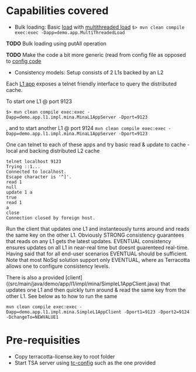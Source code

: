 

# Capabilities covered
* Bulk loading: Basic [load](src/main/java/demo/app/Load.java) with [multithreaded load](src/main/java/demo/app/MultiThreadedLoad.java)
`$> mvn clean compile exec:exec -Dapp=demo.app.MultiThreadedLoad`

**TODO** Bulk loading using putAll operation

**TODO** Make the code a bit more generic (read from config file as opposed to [config code](src/main/java/demo/app/Config.java])

* Consistency models: Setup consists of 2 L1s backed by an L2

 Each [L1 app](src/main/java/demo/app/l1/impl/mina/MinaL1AppServer.java) exposes a telnet friendly interface to query the distributed cache.
 
 To start one L1 @ port 9123
 
`$> mvn clean compile exec:exec -Dapp=demo.app.l1.impl.mina.MinaL1AppServer -Dport=9123`

, and to start another L1 @ port 9124
`mvn clean compile exec:exec -Dapp=demo.app.l1.impl.mina.MinaL1AppServer -Dport=9123`
 
 One can telnet to each of these apps and try basic read & update to cache - local and backing distributed L2 cache
 ```
 telnet localhost 9123
 Trying ::1...
 Connected to localhost.
 Escape character is '^]'.
 read 1
 null
 update 1 a
 true
 read 1
 a
 close
 Connection closed by foreign host.
 ```
 
 Run the client that updates one L1 and instanteously turns around and reads the same key on the other L1. 
 Obviously STRONG consistency guarantees that reads on any L1 gets the latest updates.
 EVENTUAL consistency ensures updates on all L1 in near-real time but doesnt guarenteed real-time. 
 Having said that for all end-user scenarios EVENTUAL should be sufficient. Note that most NoSql solution support only EVENTUAL, where as Terracotta allows one to configure consistency levels.
 
 There is also a provided [client]((src/main/java/demo/app/l1/impl/mina/SimpleL1AppClient.java) that updates one L1 and then quickly turn around & read the same key from the other L1. See below as to how to run the same
 
 ```
 mvn clean compile exec:exec -Dapp=demo.app.l1.impl.mina.SimpleL1AppClient -Dport1=9123 -Dport2=9124 -DchangeTo=NEWVALUE1
 ```
 
# Pre-requisities
* Copy terracotta-license.key to root folder
* Start TSA server using [tc-config](src/main/resources/tc-config.xml) such as the one provided 




